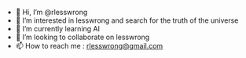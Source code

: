 - 👋 Hi, I’m @rlesswrong
- 👀 I’m interested in lesswrong and search for the truth of the universe
- 🌱 I’m currently learning AI
- 💞️ I’m looking to collaborate on lesswrong
- 📫 How to reach me : rlesswrong@gmail.com

<!---
rlesswrong/rlesswrong is a ✨ special ✨ repository because its `README.md` (this file) appears on your GitHub profile.
You can click the Preview link to take a look at your changes.
--->
